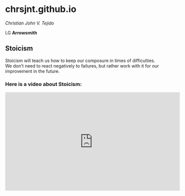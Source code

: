 # chrsjnt.github.io

*Christian John V. Tejido*

LG **Arrowsmith**

## Stoicism

Stoicism will teach us how to keep our composure in times of difficulties. We don't need to react negatively to failures, but rather work with it for our improvement in the future.

### Here is a video about Stoicism:

<iframe width="560" height="315" src="https://www.youtube.com/embed/EFkyxzJtiv4" title="YouTube video player" frameborder="0" allow="accelerometer; autoplay; clipboard-write; encrypted-media; gyroscope; picture-in-picture; web-share" allowfullscreen></iframe>
